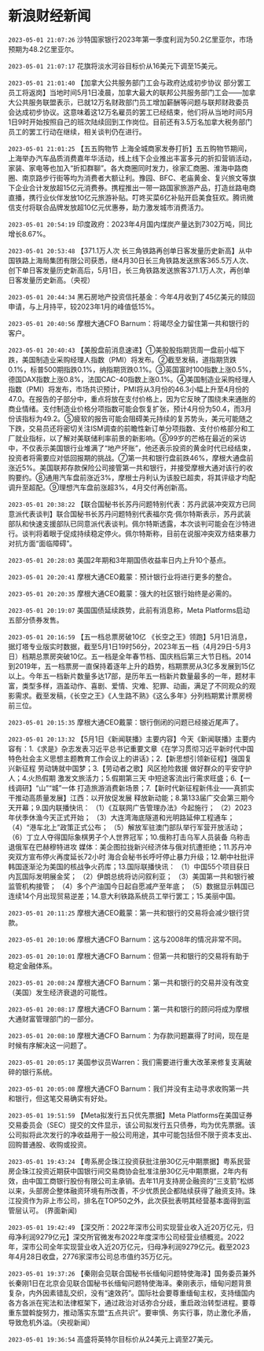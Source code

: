 # 新浪财经新闻
`2023-05-01 21:07:26` 沙特国家银行2023年第一季度利润为50.2亿里亚尔，市场预期为48.2亿里亚尔。

`2023-05-01 21:07:17`   花旗将淡水河谷目标价从16美元下调至15美元。

`2023-05-01 21:01:40` 【加拿大公共服务部门工会与政府达成初步协议 部分罢工员工将返岗】当地时间5月1日凌晨，加拿大最大的联邦公共服务部门工会——加拿大公共服务联盟表示，已就12万名财政部门员工增加薪酬等问题与联邦财政委员会达成初步协议。这意味着这12万名雇员的罢工已经结束，他们将从当地时间5月1日9时开始按照自己的班次陆续回到工作岗位。目前还有3.5万名加拿大税务部门员工的罢工行动在继续，相关谈判仍在进行。

`2023-05-01 21:01:25`   【五五购物节 上海全城商家发券打折】五五购物节期间，上海举办汽车品质消费嘉年华活动，线上线下企业推出丰富多元的折扣营销活动，家装、家电等也加入“折扣群聊”。各大商圈同时发力，徐家汇商圈、淮海中路商圈、南京路步行街等均为消费者大额让利。豫园、BFC、老庙黄金、复兴旅文等旗下企业合计发放超15亿元消费券。携程推出一带一路国家旅游产品，打造丝路电商直播，携行业伙伴发放10亿元旅游补贴。叮咚买菜6亿补贴开启美食狂欢。腾讯微信支付将联合品牌发放超10亿元优惠券，助力激发城市消费活力。

`2023-05-01 20:54:19` 印度政府：2023年4月国内煤炭产量达到7302万吨，同比增长8.67%。

`2023-05-01 20:53:48` 【371.1万人次 长三角铁路再创单日客发量历史新高】从中国铁路上海局集团有限公司获悉，继4月30日长三角铁路发送旅客365.5万人次、创下单日客发量历史新高后，5月1日，长三角铁路发送旅客371.1万人次，再创单日客发量历史新高。（央视）

`2023-05-01 20:44:34` 黑石房地产投资信托基金：今年4月收到了45亿美元的赎回申请，与上月持平，较2023年1月的峰值低15%。

`2023-05-01 20:40:56` 摩根大通CFO Barnum：将竭尽全力留住第一共和银行的客户。

`2023-05-01 20:40:43` 【美股盘前消息速递】①美股股指期货周一盘前小幅下跌，美国制造业采购经理人指数（PMI）将发布。②截至发稿，道指期货跌0.1%，标普500期指跌0.1%，纳指期货跌0.1%。③英国富时100指数上涨0.5%，德国DAX指数上涨0.8%，法国CAC-40指数上涨0.1%。④美国制造业采购经理人指数（PMI）将发布，市场共识预计，PMI将从3月份的46.3小幅上升至4月份的47.0。在报告的子部分中，重点将放在支付价格上，因为它反映了围绕未来通胀的商业情绪。支付制造业价格分项指数可能会恢复扩张，预计4月份为50.4，而3月份该指标为49.2。⑤疲软的报告可能会阻碍美元持续的复苏势头，美元可能随之下跌，交易员还将密切关注ISM调查的前瞻性新订单分项指数、支付价格部分和工厂就业指标，以了解对美联储利率前景的新影响。⑥99岁的芒格在最近的采访中，不仅表示美国银行业堆满了“地产坏账”，他还表示投资的黄金时代已经结束，投资者将需要应对低回报期的挑战。⑦第一共和银行盘前跌46%，摩根大通盘前涨近5%。美国联邦存款保险公司接管第一共和银行，并接受摩根大通对该行的收购要约。⑧通用汽车盘前涨近3%，摩根士丹利认为该股已超卖，将其评级才均配调升至超配。⑨理想汽车盘前涨超3%，4月交付再创新高。

`2023-05-01 20:38:22`   【联合国秘书长苏丹问题特别代表：苏丹武装冲突双方已同意派代表谈判】联合国秘书长苏丹问题特别代表福尔克·佩尔特斯表示，苏丹武装部队和快速支援部队已同意派代表谈判。佩尔特斯透露，本次谈判可能会在沙特进行。谈判将着眼于促成持续稳定停火。佩尔特斯称，目前在说服冲突双方结束暴力对抗方面“面临障碍”。

`2023-05-01 20:28:03` 美国2年期和3年期国债收益率日内上升10个基点。

`2023-05-01 20:20:41` 摩根大通CEO戴蒙：预计银行业将进行更多的整合。

`2023-05-01 20:20:35` 摩根大通CEO戴蒙：强大的社区银行始终是必需的。

`2023-05-01 20:19:07` 美国国债延续跌势，此前有消息称，Meta Platforms启动五部分债券发售。

`2023-05-01 20:16:59` 【五一档总票房破10亿 《长空之王》领跑】5月1日消息， 据灯塔专业版实时数据，截至5月1日19时56分，2023年五一档（4月29日-5月3日）档期总票房突破10亿。五一档是全年春节档、国庆档后第三大节日档。2014到2019年，五一档票房一直保持着逐年上升的趋势，档期票房从3亿多发展到15亿以上。今年五一档新片数量多达17部，是历年五一档新片数量最多的一年，题材丰富，类型多样，涵盖动作、喜剧、爱情、灾难、犯罪、动画，满足了不同观众的观影需求。截至发稿，《长空之王》《人生路不熟》《这么多年》分列档期累计票房榜前三位。

`2023-05-01 20:15:35` 摩根大通CEO戴蒙：银行倒闭的问题已经接近尾声了。

`2023-05-01 20:13:32` 【5月1日《新闻联播》主要内容】今天《新闻联播》主要内容有：1.《求是》杂志发表习近平总书记重要文章《在学习贯彻习近平新时代中国特色社会主义思想主题教育工作会议上的讲话》；2.【新思想引领新征程】强国复兴新征程 劳动铸就中国梦；3.【劳动者之歌】风区抢险救援 做好群众的平安守护人；4.火热假期 激发文旅活力；5.假期第三天 中短途客流出行需求旺盛；6.【一线调研】“山”“城”一体 打造旅游消费新场景；7.【新时代新征程新伟业——真抓实干推动高质量发展】江西：以开放促发展 释放新动能；8.第133届广交会第三期今天开幕；9.国内联播快讯： （1）《互联网广告管理办法》今起施行； （2）2023年伏季休渔今天正式开始； （3）大连湾海底隧道和光明路延伸工程通车； （4）“港车北上”政策正式公布； （5）解放军驻澳门部队举行军营开放活动； （6）丁立人夺得国际象棋男子个人世界冠军；10.俄称打击乌军人员装备 乌称击退俄军在巴赫穆特进攻 媒体：美企图拉拢新兴经济体与俄对抗遭拒绝；11.苏丹冲突双方宣布停火再度延长72小时 海合会秘书长呼吁停止暴力升级；12.朝中社批评韩国逐渐沦为美国的核战争火药库；13.国际联播快讯： （1）中国55个项目获日内瓦国际发明展金奖； （2）伊朗总统将访问叙利亚； （3）美国第一共和银行被监管机构接管； （4）多个产油国今日起自愿减产至年底； （5）数据显示韩国已连续14个月出现贸易逆差；14.意大利铁路系统员工举行罢工；15.美丽中国。

`2023-05-01 20:11:25` 摩根大通CEO戴蒙：第一共和银行的交易将会减少银行贷款。

`2023-05-01 20:10:06` 摩根大通CFO Barnum：这与2008年的情况非常不同。

`2023-05-01 20:10:01` 摩根大通CFO Barnum：但第一共和银行的交易将有助于稳定金融体系。

`2023-05-01 20:08:24` 摩根大通CFO Barnum：第一共和银行的交易并没有改变（美国）发生经济衰退的可能性。

`2023-05-01 20:08:17` 摩根大通CFO Barnum：第一共和银行的顾问将成为摩根大通财富管理部门的一部分。

`2023-05-01 20:08:10` 摩根大通CFO Barnum：为存款问题赢得了时间，现在是时候有序解决这一问题了。

`2023-05-01 20:05:17` 美国参议员Warren：我们需要进行重大改革来修复支离破碎的银行系统。

`2023-05-01 20:05:08` 摩根大通CFO Barnum：我们并没有主动寻求收购第一共和银行，但这笔交易确实有好处。

`2023-05-01 19:51:59` 【Meta拟发行五只优先票据】Meta Platforms在美国证券交易委员会（SEC）提交的文件显示，该公司拟发行五只债券，均为优先票据。该公司拟将此次发行的净收益用于一般公司用途，其中可能包括但不限于资本支出、回购普通股、收购或投资。

`2023-05-01 19:43:24`   【粤系房企珠江投资获批注册30亿元中期票据】粤系民营房企珠江投资近期获中国银行间交易商协会批准注册30亿元中期票据，2年内有效，由中国工商银行股份有限公司主承销。去年11月支持房企融资的“三支箭”松绑以来，头部房企整体融资环境有所改善，不少优质民企都陆续获得了融资支持。珠江投资作为非上市公司，排名在TOP50之外，此次获批表明其经营基本面得到监管层认可。 (界面新闻)

`2023-05-01 19:42:49` 【深交所：2022年深市公司实现营业收入近20万亿元，归母净利润9279亿元】深交所官微发布2022年度深市公司经营业绩概览。2022年，深市公司全年实现营业收入近20万亿元，归母净利润9279亿元。截至2023年4月28日收盘，2776家深市公司总市值约35万亿元。

`2023-05-01 19:37:26` 【秦刚会见联合国秘书长缅甸问题特使海泽】国务委员兼外长秦刚1日在北京会见联合国秘书长缅甸问题特使海泽。秦刚表示，缅甸问题背景复杂，内外因素错乱交织，没有“速效药”。国际社会要尊重缅甸主权，支持缅国内各方各派在宪法和法律框架下，通过政治对话弥合分歧，重启政治转型进程。要尊重东盟斡旋努力，推动落实东盟“五点共识”。要审慎、务实行事，防止激化矛盾，导致危机外溢。（央视新闻）

`2023-05-01 19:36:54`   高盛将英特尔目标价从24美元上调至27美元。

